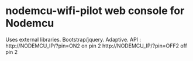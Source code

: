 # nodemcu-wifi-pilot web console for Nodemcu
Uses external libraries.
Bootstrap/jquery.
Adaptive.
API :
http://NODEMCU_IP/?pin=ON2 on pin 2
http://NODEMCU_IP/?pin=OFF2 off pin 2

